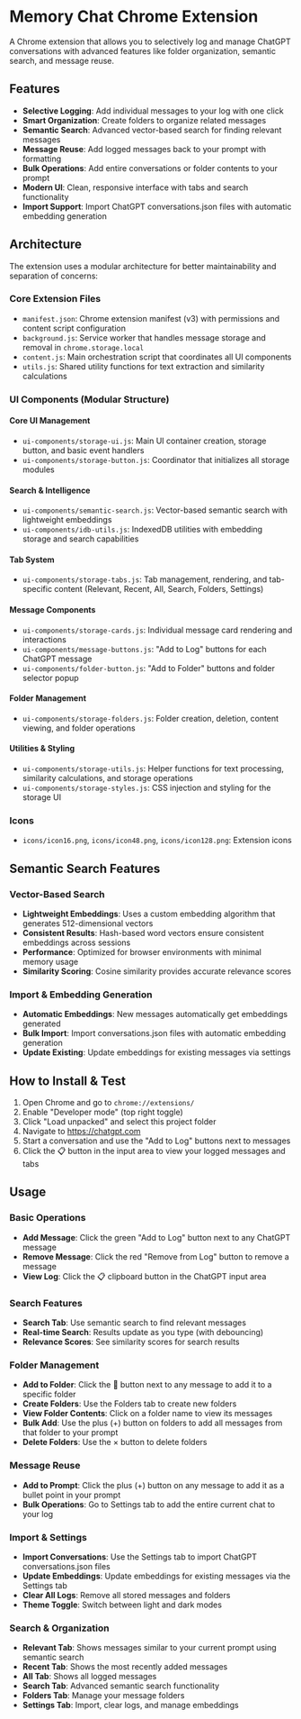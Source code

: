 # Memory Chat Chrome Extension

A Chrome extension that allows you to selectively log and manage ChatGPT conversations with advanced features like folder organization, semantic search, and message reuse.

## Features

- **Selective Logging**: Add individual messages to your log with one click
- **Smart Organization**: Create folders to organize related messages
- **Semantic Search**: Advanced vector-based search for finding relevant messages
- **Message Reuse**: Add logged messages back to your prompt with formatting
- **Bulk Operations**: Add entire conversations or folder contents to your prompt
- **Modern UI**: Clean, responsive interface with tabs and search functionality
- **Import Support**: Import ChatGPT conversations.json files with automatic embedding generation

## Architecture

The extension uses a modular architecture for better maintainability and separation of concerns:

### Core Extension Files
- `manifest.json`: Chrome extension manifest (v3) with permissions and content script configuration
- `background.js`: Service worker that handles message storage and removal in `chrome.storage.local`
- `content.js`: Main orchestration script that coordinates all UI components
- `utils.js`: Shared utility functions for text extraction and similarity calculations

### UI Components (Modular Structure)

#### Core UI Management
- `ui-components/storage-ui.js`: Main UI container creation, storage button, and basic event handlers
- `ui-components/storage-button.js`: Coordinator that initializes all storage modules

#### Search & Intelligence
- `ui-components/semantic-search.js`: Vector-based semantic search with lightweight embeddings
- `ui-components/idb-utils.js`: IndexedDB utilities with embedding storage and search capabilities

#### Tab System
- `ui-components/storage-tabs.js`: Tab management, rendering, and tab-specific content (Relevant, Recent, All, Search, Folders, Settings)

#### Message Components
- `ui-components/storage-cards.js`: Individual message card rendering and interactions
- `ui-components/message-buttons.js`: "Add to Log" buttons for each ChatGPT message
- `ui-components/folder-button.js`: "Add to Folder" buttons and folder selector popup

#### Folder Management
- `ui-components/storage-folders.js`: Folder creation, deletion, content viewing, and folder operations

#### Utilities & Styling
- `ui-components/storage-utils.js`: Helper functions for text processing, similarity calculations, and storage operations
- `ui-components/storage-styles.js`: CSS injection and styling for the storage UI

### Icons
- `icons/icon16.png`, `icons/icon48.png`, `icons/icon128.png`: Extension icons

## Semantic Search Features

### Vector-Based Search
- **Lightweight Embeddings**: Uses a custom embedding algorithm that generates 512-dimensional vectors
- **Consistent Results**: Hash-based word vectors ensure consistent embeddings across sessions
- **Performance**: Optimized for browser environments with minimal memory usage
- **Similarity Scoring**: Cosine similarity provides accurate relevance scores

### Import & Embedding Generation
- **Automatic Embeddings**: New messages automatically get embeddings generated
- **Bulk Import**: Import conversations.json files with automatic embedding generation
- **Update Existing**: Update embeddings for existing messages via settings

## How to Install & Test

1. Open Chrome and go to `chrome://extensions/`
2. Enable "Developer mode" (top right toggle)
3. Click "Load unpacked" and select this project folder
4. Navigate to https://chatgpt.com
5. Start a conversation and use the "Add to Log" buttons next to messages
6. Click the 📋 button in the input area to view your logged messages and tabs

## Usage

### Basic Operations
- **Add Message**: Click the green "Add to Log" button next to any ChatGPT message
- **Remove Message**: Click the red "Remove from Log" button to remove a message
- **View Log**: Click the 📋 clipboard button in the ChatGPT input area

### Search Features
- **Search Tab**: Use semantic search to find relevant messages
- **Real-time Search**: Results update as you type (with debouncing)
- **Relevance Scores**: See similarity scores for search results

### Folder Management
- **Add to Folder**: Click the 📁 button next to any message to add it to a specific folder
- **Create Folders**: Use the Folders tab to create new folders
- **View Folder Contents**: Click on a folder name to view its messages
- **Bulk Add**: Use the plus (+) button on folders to add all messages from that folder to your prompt
- **Delete Folders**: Use the × button to delete folders

### Message Reuse
- **Add to Prompt**: Click the plus (+) button on any message to add it as a bullet point in your prompt
- **Bulk Operations**: Go to Settings tab to add the entire current chat to your log

### Import & Settings
- **Import Conversations**: Use the Settings tab to import ChatGPT conversations.json files
- **Update Embeddings**: Update embeddings for existing messages via the Settings tab
- **Clear All Logs**: Remove all stored messages and folders
- **Theme Toggle**: Switch between light and dark modes

### Search & Organization
- **Relevant Tab**: Shows messages similar to your current prompt using semantic search
- **Recent Tab**: Shows the most recently added messages
- **All Tab**: Shows all logged messages
- **Search Tab**: Advanced semantic search functionality
- **Folders Tab**: Manage your message folders
- **Settings Tab**: Import, clear logs, and manage embeddings